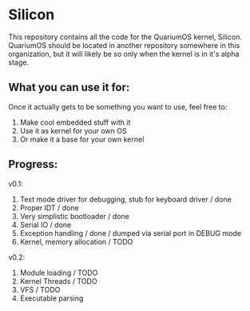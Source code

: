 # Silicon
This repository contains all the code for the QuariumOS kernel, Silicon.
QuariumOS should be located in another repository somewhere in this organization, but it will likely be so only when the kernel is in it's alpha stage.
## What you can use it for:
Once it actually gets to be something you want to use, feel free to:
1. Make cool embedded stuff with it
2. Use it as kernel for your own OS
3. Or make it a base for your own kernel

## Progress:
v0.1:
1. Text mode driver for debugging, stub for keyboard driver / done
2. Proper IDT / done
3. Very simplistic bootloader / done
4. Serial IO / done
5. Exception handling / done / dumped via serial port in DEBUG mode
6. Kernel, memory allocation / TODO

v0.2:
1. Module loading / TODO
2. Kernel Threads / TODO
3. VFS / TODO
4. Executable parsing